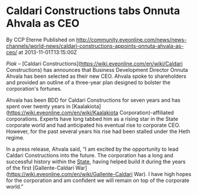 # Caldari Constructions tabs Onnuta Ahvala as CEO
By CCP Eterne
Published on http://community.eveonline.com/news/news-channels/world-news/caldari-constructions-appoints-onnuta-ahvala-as-ceo/ at 2013-11-01T13:15:00Z

_Piak –_ [Caldari Constructions](https://wiki.eveonline.com/en/wiki/Caldari Constructions) has announces that Business Development Director Onnuta Ahvala has been selected as their new CEO. Ahvala spoke to shareholders and provided an outline of a three-year plan designed to bolster the corporation's fortunes.

Ahvala has been BDD for Caldari Constructions for seven years and has spent over twenty years in [Kaalakiota](https://wiki.eveonline.com/en/wiki/Kaalakiota Corporation)-affiliated corporations. Experts have long tabbed him as a rising star in the State corporate world and had anticipated his eventual rise to corporate CEO. However, for the past several years his rise had been stalled under the Heth regime.

In a press release, Ahvala said, “I am excited by the opportunity to lead Caldari Constructions into the future. The corporation has a long and successful history within the [State](https://wiki.eveonline.com/en/wiki/Caldari), having helped build it during the years of the first [Gallente-Caldari War](https://wiki.eveonline.com/en/wiki/Gallente-Caldari War). I have high hopes for the corporation and am confident we will remain on top of the corporate world.”

